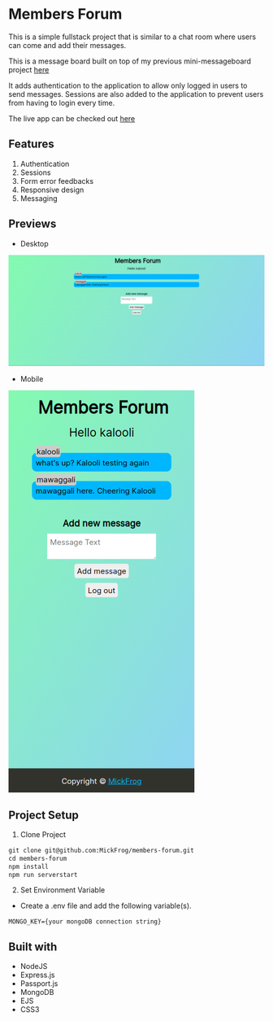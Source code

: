 # Members Forum

This is a simple fullstack project that is similar to a chat room where users can come and add their messages.

This is a message board built on top of my previous mini-messageboard project [here](https://github.com/MickFrog/message-board)

It adds authentication to the application to allow only logged in users to send messages. Sessions are also added to the application to prevent users from having to login every time.

The live app can be checked out [here](https://message-board-production-b120.up.railway.app/)

## Features

1. Authentication
2. Sessions
3. Form error feedbacks
4. Responsive design
5. Messaging

## Previews

- Desktop

![Light Theme](./public/images/msgBoardDesktop.png)

- Mobile

![Light Theme](./public/images/msgBoardMobile.png)

## Project Setup

1. Clone Project

```
git clone git@github.com:MickFrog/members-forum.git
cd members-forum
npm install
npm run serverstart
```

2. Set Environment Variable

- Create a .env file and add the following variable(s).

```
MONGO_KEY={your mongoDB connection string}
```

## Built with

- NodeJS
- Express.js
- Passport.js
- MongoDB
- EJS
- CSS3
